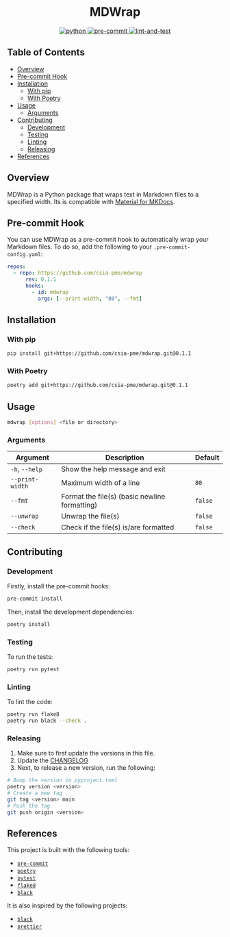 <div style="text-align: center">
    <h1>MDWrap</h1> <a href="https://www.python.org">
        <img
        src="https://img.shields.io/badge/Python-3.11-3776AB.svg?style=flat&logo=python&logoColor=white"
        alt="python">
    </a> <a href="https://github.com/pre-commit/pre-commit">
        <img
        src="https://img.shields.io/badge/pre--commit-enabled-brightgreen?logo=pre-commit&logoColor=white"
        alt="pre-commit">
    </a> <a href=".github/workflows/lint-and-test.yml">
        <img
        src="https://github.com/leonardcser/mdwrap/actions/workflows/lint-and-test.yml/badge.svg"
        alt="lint-and-test">
    </a>
</div>

<h2>Table of Contents</h2>

- [Overview](#overview)
- [Pre-commit Hook](#pre-commit-hook)
- [Installation](#installation)
  - [With pip](#with-pip)
  - [With Poetry](#with-poetry)
- [Usage](#usage)
  - [Arguments](#arguments)
- [Contributing](#contributing)
  - [Development](#development)
  - [Testing](#testing)
  - [Linting](#linting)
  - [Releasing](#releasing)
- [References](#references)

## Overview

MDWrap is a Python package that wraps text in Markdown files to a specified
width. Its is compatible with
[Material for MKDocs](https://squidfunk.github.io/mkdocs-material/).

## Pre-commit Hook

You can use MDWrap as a pre-commit hook to automatically wrap your Markdown
files. To do so, add the following to your `.pre-commit-config.yaml`:

```yaml
repos:
  - repo: https://github.com/csia-pme/mdwrap
      rev: 0.1.1
      hooks:
        - id: mdwrap
          args: [--print-width, "80", --fmt]
```

## Installation

### With pip

```bash
pip install git+https://github.com/csia-pme/mdwrap.git@0.1.1
```

### With Poetry

```bash
poetry add git+https://github.com/csia-pme/mdwrap.git@0.1.1
```

## Usage

```bash
mdwrap [options] <file or directory>
```

### Arguments

| Argument        | Description                                   | Default |
| --------------- | --------------------------------------------- | ------- |
| `-h`, `--help`  | Show the help message and exit                |         |
| `--print-width` | Maximum width of a line                       | `80`    |
| `--fmt`         | Format the file(s) (basic newline formatting) | `false` |
| `--unwrap`      | Unwrap the file(s)                            | `false` |
| `--check`       | Check if the file(s) is/are formatted         | `false` |

## Contributing

### Development

Firstly, install the pre-commit hooks:

```bash
pre-commit install
```

Then, install the development dependencies:

```bash
poetry install
```

### Testing

To run the tests:

```bash
poetry run pytest
```

### Linting

To lint the code:

```bash
poetry run flake8
poetry run black --check .
```

### Releasing

1. Make sure to first update the versions in this file.
2. Update the [CHANGELOG](/CHANGELOG)
3. Next, to release a new version, run the following:

```bash
# Bump the version in pyproject.toml
poetry version <version>
# Create a new tag
git tag <version> main
# Push the tag
git push origin <version>
```

## References

This project is built with the following tools:

- [`pre-commit`](https://pre-commit.com/)
- [`poetry`](https://python-poetry.org/)
- [`pytest`](https://docs.pytest.org/)
- [`flake8`](https://flake8.pycqa.org/en/latest/)
- [`black`](https://black.readthedocs.io/en/stable/)

It is also inspired by the following projects:

- [`black`](https://black.readthedocs.io/en/stable/)
- [`prettier`](https://prettier.io/)
